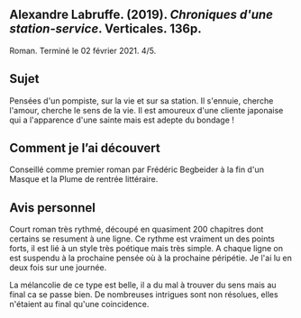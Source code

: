 ## Alexandre Labruffe. (2019). _Chroniques d'une station-service_. Verticales. 136p.

Roman. Terminé le 02 février 2021. 4/5.

## Sujet

Pensées d'un pompiste, sur la vie et sur sa station. Il s'ennuie, cherche l'amour, cherche le sens de la vie. Il est amoureux d'une cliente japonaise qui a l'apparence d'une sainte mais est adepte du bondage !

## Comment je l’ai découvert

Conseillé comme premier roman par Frédéric Begbeider à la fin d'un Masque et la Plume de rentrée littéraire.

## Avis personnel

Court roman très rythmé, découpé en quasiment 200 chapitres dont certains se resument à une ligne. Ce rythme est vraiment un des points forts, il est lié à un style très poétique mais très simple. A chaque ligne on est suspendu à la prochaine pensée où à la prochaine péripétie. Je l'ai lu en deux fois sur une journée.

La mélancolie de ce type est belle, il a du mal à trouver du sens mais au final ca se passe bien. De nombreuses intrigues sont non résolues, elles n'étaient au final qu'une coincidence. 